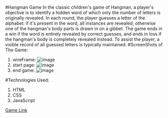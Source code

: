 #Hangman Game
In the classic children's game of Hangman, a player's objective is to identify a hidden word of which only the number of letters is originally revealed. In each round, the player guesses a letter of the alphabet: if it's present in the word, all instances are revealed; otherwise one of the hangman's body parts is drawn in on a gibbet. The game ends in a win if the word is entirely revealed by correct guesses, and ends in loss if the hangman's body is completely revealed instead. To assist the player, a visible record of all guessed letters is typically maintained.
#ScreenShots of The Game:
1. wireFrame:
![image](/project-1/assets/images/wireframe.jpg)
2. start page:
![image](/project-1/assets/images/startpage.png)
4. end game:
![image](/project-1/assets/images/endgame.png)

#Technologies Used:

1. HTML
2. CSS
3. JavaScript


[Game Link](https://pages.git.generalassemb.ly/ak-1998/Project-1-Hangman)



